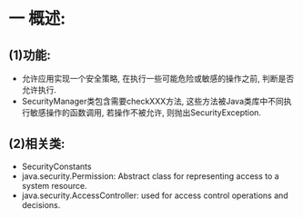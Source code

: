 # 一 概述:
## (1)功能:
- 允许应用实现一个安全策略, 在执行一些可能危险或敏感的操作之前, 判断是否允许执行.
- SecurityManager类包含需要checkXXX方法, 这些方法被Java类库中不同执行敏感操作的函数调用, 若操作不被允许, 则抛出SecurityException.

## (2)相关类:
- SecurityConstants
- java.security.Permission: Abstract class for representing access to a system resource.
- java.security.AccessController: used for access control operations and decisions.